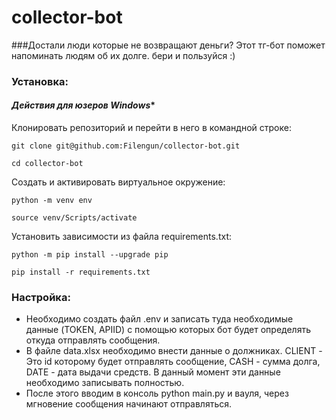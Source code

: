 # collector-bot
###Достали люди которые не возвращают деньги? Этот тг-бот поможет напоминать людям об их долге. бери и пользуйся :)

### Установка:
#### *Действия для юзеров Windows**

Клонировать репозиторий и перейти в него в командной строке:
```
git clone git@github.com:Filengun/collector-bot.git
```
```
cd collector-bot
```
Cоздать и активировать виртуальное окружение:
```
python -m venv env
```
```
source venv/Scripts/activate
```
Установить зависимости из файла requirements.txt:
```
python -m pip install --upgrade pip
```
```
pip install -r requirements.txt
```
### Настройка:
- Необходимо создать файл .env и записать туда необходимые данные (TOKEN, APIID) с помощью которых бот будет определять откуда отправлять сообщения.
- В файле data.xlsx необходимо внести данные о должниках. CLIENT - Это id которому будет отправлять сообщение, CASH - сумма долга, DATE - дата выдачи средств. В данный момент эти данные необходимо записывать полностью.
- После этого вводим в консоль python main.py и вауля, через мгновение сообщения начинают отправляться.

